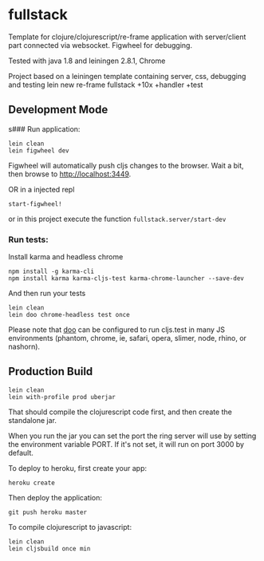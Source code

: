# fullstack

Template for clojure/clojurescript/re-frame application with server/client part connected via websocket. Figwheel for debugging.

Tested with java 1.8 and leiningen 2.8.1, Chrome

Project based on a leiningen template containing server, css, debugging and testing
lein new re-frame fullstack +10x +handler +test

## Development Mode

s### Run application:

```
lein clean
lein figwheel dev
```

Figwheel will automatically push cljs changes to the browser.
Wait a bit, then browse to [http://localhost:3449](http://localhost:3449).


OR in a injected repl
```
start-figwheel!
```
or in this project execute the function ```fullstack.server/start-dev```


### Run tests:

Install karma and headless chrome

```
npm install -g karma-cli
npm install karma karma-cljs-test karma-chrome-launcher --save-dev
```

And then run your tests

```
lein clean
lein doo chrome-headless test once
```

Please note that [doo](https://github.com/bensu/doo) can be configured to run cljs.test in many JS environments (phantom, chrome, ie, safari, opera, slimer, node, rhino, or nashorn).

## Production Build

```
lein clean
lein with-profile prod uberjar
```

That should compile the clojurescript code first, and then create the standalone jar.

When you run the jar you can set the port the ring server will use by setting the environment variable PORT.
If it's not set, it will run on port 3000 by default.

To deploy to heroku, first create your app:

```
heroku create
```

Then deploy the application:

```
git push heroku master
```

To compile clojurescript to javascript:

```
lein clean
lein cljsbuild once min
```
